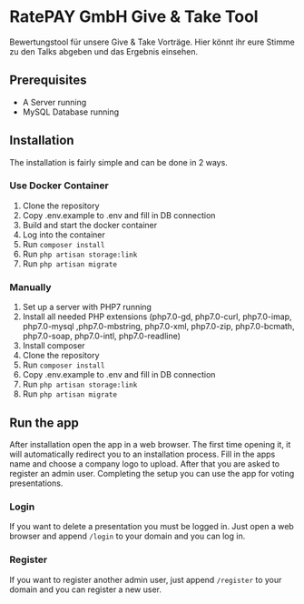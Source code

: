 # RatePAY GmbH Give & Take Tool

Bewertungstool für unsere Give & Take Vorträge. Hier könnt ihr eure Stimme zu den Talks abgeben und das Ergebnis einsehen.

## Prerequisites
* A Server running
* MySQL Database running


## Installation
The installation is fairly simple and can be done in 2 ways.

### Use Docker Container
1. Clone the repository
2. Copy .env.example to .env and fill in DB connection
3. Build and start the docker container
4. Log into the container
5. Run `composer install`
6. Run `php artisan storage:link`
7. Run `php artisan migrate`

### Manually
1. Set up a server with PHP7 running
2. Install all needed PHP extensions (php7.0-gd, php7.0-curl, php7.0-imap, php7.0-mysql ,php7.0-mbstring, php7.0-xml, php7.0-zip, php7.0-bcmath, php7.0-soap, php7.0-intl, php7.0-readline)
3. Install composer
4. Clone the repository
5. Run `composer install`
6. Copy .env.example to .env and fill in DB connection
7. Run `php artisan storage:link`
8. Run `php artisan migrate`


## Run the app
After installation open the app in a web browser. The first time opening it, it will automatically redirect you to an installation process.
Fill in the apps name and choose a company logo to upload. After that you are asked to register an admin user.
Completing the setup you can use the app for voting presentations.

### Login
If you want to delete a presentation you must be logged in. Just open a web browser and append `/login` to your domain and you can log in.

### Register
If you want to register another admin user, just append `/register` to your domain and you can register a new user.